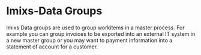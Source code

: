 # Imixs-Data Groups

Imixs Data groups are used to group workitems in a master process. For example you can group invoices to be exported into an external IT system in a new master group or you may want to payment information into a statement of account for a customer.
